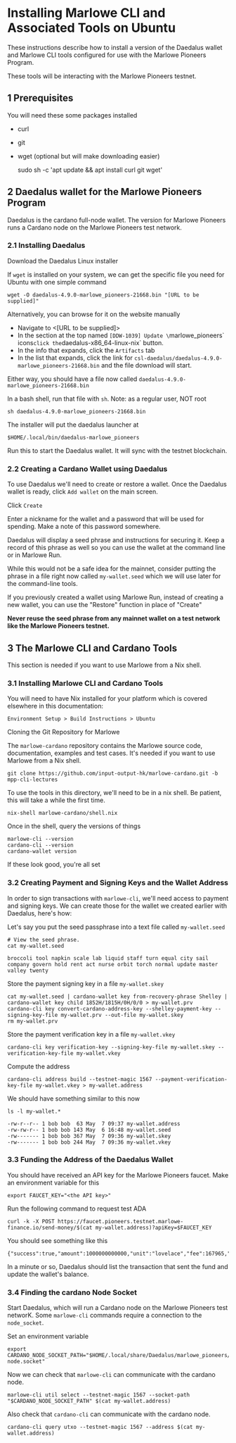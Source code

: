 # Installing Marlowe CLI and Associated Tools on Ubuntu

These instructions describe how to install a version of the Daedalus wallet and
Marlowe CLI tools configured for use with the Marlowe Pioneers Program.

These tools will be interacting with the Marlowe Pioneers testnet.

## 1 Prerequisites

You will need these some packages installed

- curl
- git
- wget (optional but will make downloading easier)

    sudo sh -c 'apt update && apt install curl git wget'

## 2 Daedalus wallet for the Marlowe Pioneers Program

Daedalus is the cardano full-node wallet. The version for Marlowe Pioneers runs
a Cardano node on the Marlowe Pioneers test network.

### 2.1 Installing Daedalus

Download the Daedalus Linux installer

If `wget` is installed on your system, we can get the specific file you need
for Ubuntu with one simple command

    wget -O daedalus-4.9.0-marlowe_pioneers-21668.bin "[URL to be supplied]"

Alternatively, you can browse for it on the website manually

- Navigate to <[URL to be supplied]>
- In the section at the top named `[DDW-1039] Update \`marlowe_pioneers\` icons`
  click the `daedalus-x86_64-linux-nix` button.
- In the info that expands, click the `Artifacts` tab
- In the list that expands, click the link for
  `csl-daedalus/daedalus-4.9.0-marlowe_pioneers-21668.bin` and the file download will start.

Either way, you should have a file now called `daedalus-4.9.0-marlowe_pioneers-21668.bin`

In a bash shell, run that file with `sh`. Note: as a regular user, NOT root

    sh daedalus-4.9.0-marlowe_pioneers-21668.bin

The installer will put the daedalus launcher at

    $HOME/.local/bin/daedalus-marlowe_pioneers

Run this to start the Daedalus wallet. It will sync with the testnet
blockchain.

### 2.2 Creating a Cardano Wallet using Daedalus

To use Daedalus we'll need to create or restore a wallet. Once the Daedalus
wallet is ready, click `Add wallet` on the main screen.

Click `Create`

Enter a nickname for the wallet and a password that will be used for spending.
Make a note of this password somewhere.

Daedalus will display a seed phrase and instructions for securing it. Keep a
record of this phrase as well so you can use the wallet at the command line or
in Marlowe Run.

While this would not be a safe idea for the mainnet, consider putting the
phrase in a file right now called `my-wallet.seed` which we will use later for
the command-line tools.

If you previously created a wallet using Marlowe Run, instead of creating a new
wallet, you can use the "Restore" function in place of "Create"

**Never reuse the seed phrase from any mainnet wallet on a test network like
the Marlowe Pioneers testnet.**

## 3 The Marlowe CLI and Cardano Tools

This section is needed if you want to use Marlowe from a Nix shell.

### 3.1 Installing Marlowe CLI and Cardano Tools

You will need to have Nix installed for your platform which is covered
elsewhere in this documentation:

    Environment Setup > Build Instructions > Ubuntu

Cloning the Git Repository for Marlowe

The `marlowe-cardano` repository contains the Marlowe source code,
documentation, examples and test cases. It's needed if you want to use Marlowe
from a Nix shell.

    git clone https://github.com/input-output-hk/marlowe-cardano.git -b mpp-cli-lectures

To use the tools in this directory, we'll need to be in a nix shell. Be
patient, this will take a while the first time.

    nix-shell marlowe-cardano/shell.nix

Once in the shell, query the versions of things

    marlowe-cli --version
    cardano-cli --version
    cardano-wallet version

If these look good, you're all set

### 3.2 Creating Payment and Signing Keys and the Wallet Address

In order to sign transactions with `marlowe-cli`, we'll need access to payment
and signing keys. We can create those for the wallet we created earlier with
Daedalus, here's how:

Let's say you put the seed passphrase into a text file called `my-wallet.seed`

    # View the seed phrase.
    cat my-wallet.seed

    broccoli tool napkin scale lab liquid staff turn equal city sail company govern hold rent act nurse orbit torch normal update master valley twenty

Store the payment signing key in a file `my-wallet.skey`

    cat my-wallet.seed | cardano-wallet key from-recovery-phrase Shelley | cardano-wallet key child 1852H/1815H/0H/0/0 > my-wallet.prv
    cardano-cli key convert-cardano-address-key --shelley-payment-key --signing-key-file my-wallet.prv --out-file my-wallet.skey
    rm my-wallet.prv

Store the payment verification key in a file `my-wallet.vkey`

    cardano-cli key verification-key --signing-key-file my-wallet.skey --verification-key-file my-wallet.vkey

Compute the address

    cardano-cli address build --testnet-magic 1567 --payment-verification-key-file my-wallet.vkey > my-wallet.address

We should have something similar to this now

    ls -l my-wallet.*

    -rw-r--r-- 1 bob bob  63 May  7 09:37 my-wallet.address
    -rw-rw-r-- 1 bob bob 143 May  6 16:48 my-wallet.seed
    -rw------- 1 bob bob 367 May  7 09:36 my-wallet.skey
    -rw------- 1 bob bob 244 May  7 09:36 my-wallet.vkey

### 3.3 Funding the Address of the Daedalus Wallet

You should have received an API key for the Marlowe Pioneers faucet. Make an
environment variable for this

    export FAUCET_KEY="<the API key>"

Run the following command to request test ADA

    curl -k -X POST https://faucet.pioneers.testnet.marlowe-finance.io/send-money/$(cat my-wallet.address)?apiKey=$FAUCET_KEY

You should see something like this

    {"success":true,"amount":1000000000000,"unit":"lovelace","fee":167965,"minLovelace":999978,"txid":"d8c062e3d350723938cae4f1708c4c5521ad349cd345c923f52f2ccba87fe311"}

In a minute or so, Daedalus should list the transaction that sent the fund and
update the wallet's balance.

### 3.4 Finding the cardano Node Socket

Start Daedalus, which will run a Cardano node on the Marlowe Pioneers test
networK. Some `marlowe-cli` commands require a connection to the `node_socket`.

Set an environment variable

    export CARDANO_NODE_SOCKET_PATH="$HOME/.local/share/Daedalus/marlowe_pioneers/cardano-node.socket"

Now we can check that `marlowe-cli` can communicate with the cardano node.

    marlowe-cli util select --testnet-magic 1567 --socket-path "$CARDANO_NODE_SOCKET_PATH" $(cat my-wallet.address)

Also check that `cardano-cli` can communicate with the cardano node.

    cardano-cli query utxo --testnet-magic 1567 --address $(cat my-wallet.address)

